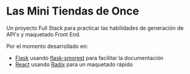# Las Mini Tiendas de Once

Un proyecto Full Stack para practicar las habilidades de generación de API's y maquetado Front End.

Por el momento desarrollado en:

-   [Flask](https://flask.palletsprojects.com/) usando [flask-smorest](https://flask-smorest.readthedocs.io/en/latest/) para facilitar la documentación
-   [React](https://react.dev) usando [Radix](https://www.radix-ui.com/) para un maquetado rápido
